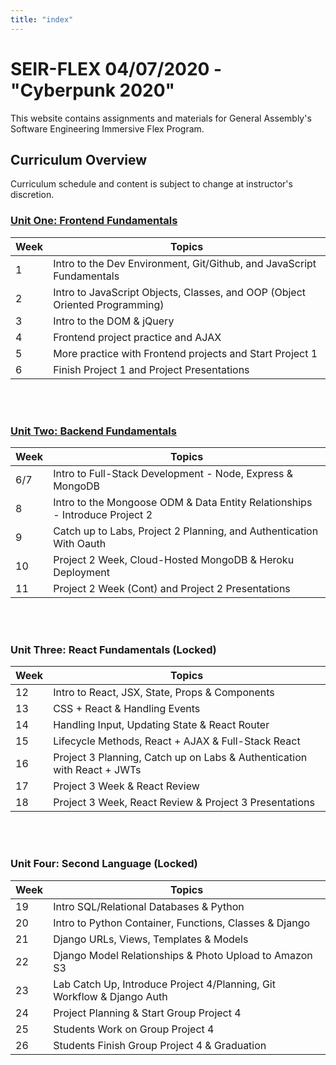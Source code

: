```yaml
---
title: "index"
---
```


# SEIR-FLEX 04/07/2020 - "Cyberpunk 2020"

This website contains assignments and materials for General Assembly's Software Engineering Immersive Flex Program. 

## Curriculum Overview

Curriculum schedule and content is subject to change at instructor's discretion.


### [Unit One: Frontend Fundamentals](/frontend-fundamentals)

| Week  | Topics |
| ----- | ------ |
| 1  | Intro to the Dev Environment, Git/Github, and JavaScript Fundamentals  |
| 2  | Intro to JavaScript Objects, Classes, and OOP (Object Oriented Programming) |
| 3  | Intro to the DOM & jQuery |
| 4  | Frontend project practice and AJAX|
| 5 | More practice with Frontend projects and Start Project 1 |
| 6  | Finish Project 1 and Project Presentations |


<br>
<br>

### [Unit Two: Backend Fundamentals](/backend-fundamentals)

| Week  | Topics |
| ----- | ------ |
| 6/7  | Intro to Full-Stack Development - Node, Express & MongoDB |
| 8  | Intro to the Mongoose ODM & Data Entity Relationships - Introduce Project 2|
| 9  | Catch up to Labs, Project 2 Planning, and Authentication With Oauth |
| 10 | Project 2 Week, Cloud-Hosted MongoDB & Heroku Deployment |
| 11 | Project 2 Week (Cont) and Project 2 Presentations |


<br>
<br>

### Unit Three: React Fundamentals (Locked)

| Week  | Topics |
| ----- | ------ |
| 12 | Intro to React, JSX, State, Props & Components  |
| 13 | CSS + React & Handling Events |
| 14 | Handling Input, Updating State & React Router |
| 15 | Lifecycle Methods, React + AJAX & Full-Stack React|
| 16 | Project 3 Planning, Catch up on Labs & Authentication with React + JWTs |
| 17 | Project 3 Week & React Review |
| 18 | Project 3 Week, React Review & Project 3 Presentations |


<br>
<br>

### Unit Four: Second Language (Locked)

| Week  | Topics |
| ----- | ------ |
| 19  | Intro SQL/Relational Databases & Python  |
| 20  | Intro to Python Container, Functions, Classes & Django |
| 21  | Django URLs, Views, Templates & Models |
| 22  | Django Model Relationships & Photo Upload to Amazon S3|
| 23 | Lab Catch Up, Introduce Project 4/Planning, Git Workflow & Django Auth|
| 24  | Project Planning & Start Group Project 4 |
| 25  | Students Work on Group Project 4 |
| 26  | Students Finish Group Project 4 & Graduation |


